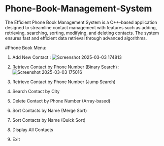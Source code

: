 # Phone-Book-Management-System
The Efficient Phone Book Management System is a C++-based application designed to streamline contact management with features such as adding, retrieving, searching, sorting, modifying, and deleting contacts. The system ensures fast and efficient data retrieval through advanced algorithms.

#Phone Book Menu:
1. Add New Contact : ![Screenshot 2025-03-03 174813](https://github.com/user-attachments/assets/1cca3e18-7eed-47e9-8a29-fc83b536c76a)

2. Retrieve Contact by Phone Number (Binary Search) : ![Screenshot 2025-03-03 175016](https://github.com/user-attachments/assets/2c913c6a-463d-4c3c-8df5-08a6f0c76c71)

3. Retrieve Contact by Phone Number (Jump Search)
4. Search Contact by City
5. Delete Contact by Phone Number (Array-based)
6. Sort Contacts by Name (Merge Sort)
7. Sort Contacts by Name (Quick Sort)
8. Display All Contacts
9. Exit
